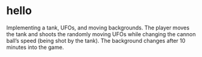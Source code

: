 # hello
 Implementing a tank, UFOs, and moving backgrounds. The player moves the tank and shoots the randomly
moving UFOs while changing the cannon ball’s speed (being shot by the tank). The background changes after 10
minutes into the game.
